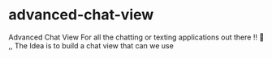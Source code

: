 # advanced-chat-view
Advanced Chat View For all the chatting or texting applications out there !! 🐸 ,, The Idea is to build a chat view that can we use
